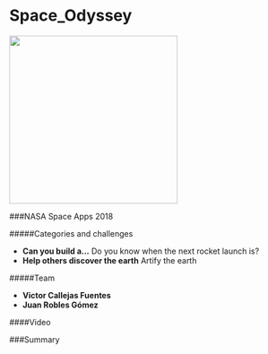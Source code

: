 # Space_Odyssey

<img src="https://firebasestorage.googleapis.com/v0/b/hal-kkxfot.appspot.com/o/New.png?alt=media&token=46bb4532-4210-462e-a6e6-4bc428616dcc" width="300"/>

###NASA Space Apps 2018

#####Categories and challenges
*  **Can you build a...** Do you know when the next rocket launch is?
*  **Help others discover the earth** Artify the earth 

#####Team
* **Victor Callejas Fuentes** 
* **Juan Robles Gómez**

####Video 

###Summary
